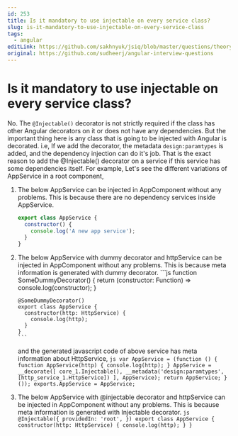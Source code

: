 ```yaml
---
id: 253
title: Is it mandatory to use injectable on every service class?
slug: is-it-mandatory-to-use-injectable-on-every-service-class
tags:
  - angular
editLink: https://github.com/sakhnyuk/jsiq/blob/master/questions/theory/angular/253.md
original: https://github.com/sudheerj/angular-interview-questions
---
```


# Is it mandatory to use injectable on every service class?

No. The `@Injectable()` decorator is not strictly required if the class has other Angular decorators on it or does not have any dependencies. But the important thing here is any class that is going to be injected with Angular is decorated. i.e, If we add the decorator, the metadata `design:paramtypes` is added, and the dependency injection can do it's job. That is the exact reason to add the @Injectable() decorator on a service if this service has some dependencies itself. For example, Let's see the different variations of AppService in a root component,

1.  The below AppService can be injected in AppComponent without any problems. This is because there are no dependency services inside AppService.
    ```js
    export class AppService {
      constructor() {
        console.log('A new app service');
      }
    }
    ```
2.  The below AppService with dummy decorator and httpService can be injected in AppComponent without any problems. This is because meta information is generated with dummy decorator. ```js function SomeDummyDecorator() { return (constructor: Function) => console.log(constructor); }

        @SomeDummyDecorator()
        export class AppService {
          constructor(http: HttpService) {
            console.log(http);
          }
        }
        ```

    and the generated javascript code of above service has meta information about HttpService, `js var AppService = (function () { function AppService(http) { console.log(http); } AppService = __decorate([ core_1.Injectable(), __metadata('design:paramtypes', [http_service_1.HttpService]) ], AppService); return AppService; }()); exports.AppService = AppService; `

3.  The below AppService with @injectable decorator and httpService can be injected in AppComponent without any problems. This is because meta information is generated with Injectable decorator. `js @Injectable({ providedIn: 'root', }) export class AppService { constructor(http: HttpService) { console.log(http); } } `